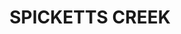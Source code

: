 ---
lastmod: '2025-04-06T06:05:20+00:00'
latitude: -30.52546537
layout: suburb
longitude: 152.8626791
postcode: '2454'
state: NSW
title: SPICKETTS CREEK
url: /nsw/spicketts-creek/
---